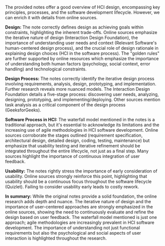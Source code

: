 The provided notes offer a good overview of HCI design, encompassing key principles, processes, and the software development lifecycle.  However, we can enrich it with details from online sources.

**Design:** The note correctly defines design as achieving goals within constraints, highlighting the inherent trade-offs.  Online sources emphasize the iterative nature of design (Interaction Design Foundation),  the importance of understanding user needs and context (Relevant Software's human-centered design process), and the crucial role of design rationale in explaining design choices (HCI in the software process).  The "golden rules" are further supported by online resources which emphasize the importance of understanding both human factors (psychology, social context, error handling) and technological constraints.

**Design Process:** The notes correctly identify the iterative design process involving requirements, analysis, design, prototyping, and implementation.  Further research reveals more nuanced models. The Interaction Design Foundation details a five-stage process: discovering user needs, analyzing, designing, prototyping, and implementing/deploying.  Other sources mention task analysis as a critical component of the design process (GeeksforGeeks).

**Software Process in HCI:** The waterfall model mentioned in the notes is a traditional approach, but it's essential to acknowledge its limitations and the increasing use of agile methodologies in HCI software development.  Online sources corroborate the stages outlined (requirement specification, architectural design, detailed design, coding, testing, maintenance) but emphasize that usability testing and iterative refinement should be integrated throughout the entire lifecycle, not just as a final step.  Many sources highlight the importance of continuous integration of user feedback.

**Usability:** The notes rightly stress the importance of early consideration of usability. Online sources strongly reinforce this point, highlighting that usability should be a continuous focus throughout the software lifecycle (Quizlet).  Failing to consider usability early leads to costly rework.

**In summary:** While the original notes provide a solid foundation, the online research adds depth and nuance.  The iterative nature of design and the importance of user-centered approaches are strongly emphasized in the online sources, showing the need to continuously evaluate and refine the design based on user feedback.  The waterfall model mentioned is just one approach; agile methodologies are increasingly prevalent in HCI software development. The importance of understanding not just functional requirements but also the psychological and social aspects of user interaction is highlighted throughout the research.